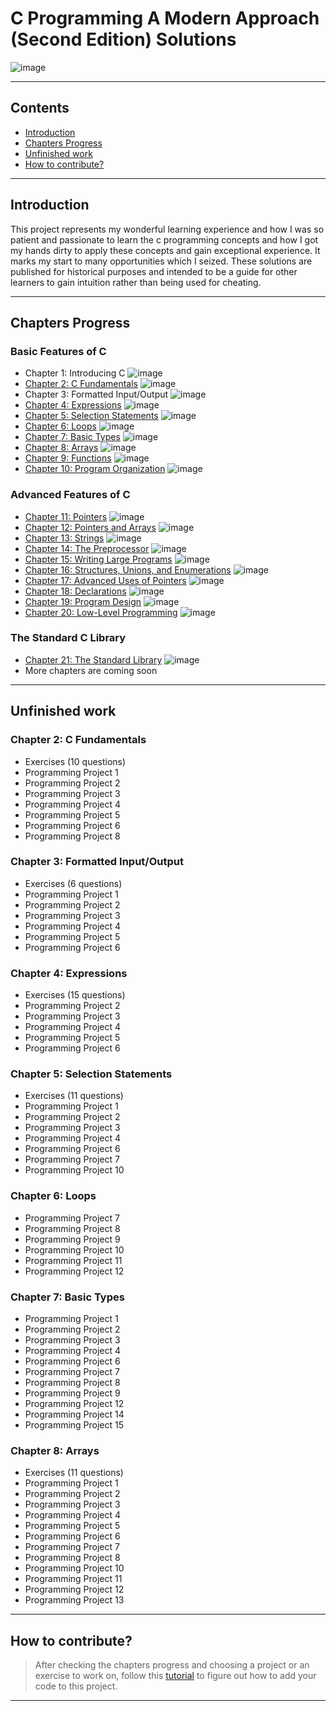# C Programming A Modern Approach (Second Edition) Solutions

![image](https://drive.google.com/uc?export=view&id=1rIqx7w1mcmoC23yDfspfyeYAQiPgpRXe)

---

## Contents

- [Introduction](#introduction)
- [Chapters Progress](#chapters-progress)
- [Unfinished work](#unfinished-work)
- [How to contribute?](#how-to-contribute)

---

## Introduction

This project represents my wonderful learning experience and how I was so patient and passionate to learn the c programming concepts and how I got my hands dirty to apply these concepts and gain exceptional experience. It marks my start to many opportunities which I seized. These solutions are published for historical purposes and intended to be a guide for other learners to gain intuition rather than being used for cheating.

---

## Chapters Progress

### Basic Features of C

- Chapter 1: Introducing C ![image](https://progress-bar.dev/100/?title=No_Exercises&color=bababa)
- [Chapter 2: C Fundamentals](Ch02_C_Fundamentals) ![image](https://progress-bar.dev/1/?scale=18&suffix=/18)
- Chapter 3: Formatted Input/Output ![image](https://progress-bar.dev/0/?scale=12&suffix=/12)
- [Chapter 4: Expressions](Ch04_Expressions) ![image](https://progress-bar.dev/1/?scale=21&suffix=/21)
- [Chapter 5: Selection Statements](Ch05_Selection_Statements) ![image](https://progress-bar.dev/4/?scale=22&suffix=/22)
- [Chapter 6: Loops](Ch06_Loops) ![image](https://progress-bar.dev/20/?scale=26&suffix=/26)
- [Chapter 7: Basic Types](Ch07_Basic_Types) ![image](https://progress-bar.dev/19/?scale=30&suffix=/30)
- [Chapter 8: Arrays](Ch08_Arrays) ![image](https://progress-bar.dev/5/?scale=28&suffix=/28)
- [Chapter 9: Functions](Ch09_Functions) ![image](https://progress-bar.dev/100/)
- [Chapter 10: Program Organization](Ch10_Program_Organization) ![image](https://progress-bar.dev/100/)

### Advanced Features of C

- [Chapter 11: Pointers](Ch11_Pointers) ![image](https://progress-bar.dev/100/)
- [Chapter 12: Pointers and Arrays](Ch12_Pointers_and_Arrays) ![image](https://progress-bar.dev/100/)
- [Chapter 13: Strings](Ch13_Strings) ![image](https://progress-bar.dev/100/)
- [Chapter 14: The Preprocessor](Ch14_The_Preprocessor) ![image](https://progress-bar.dev/100/)
- [Chapter 15: Writing Large Programs](Ch15_Writing_Large_Programs) ![image](https://progress-bar.dev/100/)
- [Chapter 16: Structures, Unions, and Enumerations](Ch16_Structures_Unions_and_Enumerations) ![image](https://progress-bar.dev/100/)
- [Chapter 17: Advanced Uses of Pointers](Ch17_Advanced_Uses_of_Pointers) ![image](https://progress-bar.dev/100/)
- [Chapter 18: Declarations](Ch18_Declarations) ![image](https://progress-bar.dev/100/)
- [Chapter 19: Program Design](Ch19_Program_Design) ![image](https://progress-bar.dev/100/)
- [Chapter 20: Low-Level Programming](Ch20_Low_Level_Programming) ![image](https://progress-bar.dev/100/)

### The Standard C Library

- [Chapter 21: The Standard Library](Ch21_The_Standard_Library) ![image](https://progress-bar.dev/100/)
- More chapters are coming soon

---

## Unfinished work

### Chapter 2: C Fundamentals

- Exercises (10 questions)
- Programming Project 1
- Programming Project 2
- Programming Project 3
- Programming Project 4
- Programming Project 5
- Programming Project 6
- Programming Project 8

### Chapter 3: Formatted Input/Output

- Exercises (6 questions)
- Programming Project 1
- Programming Project 2
- Programming Project 3
- Programming Project 4
- Programming Project 5
- Programming Project 6

### Chapter 4: Expressions

- Exercises (15 questions)
- Programming Project 2
- Programming Project 3
- Programming Project 4
- Programming Project 5
- Programming Project 6

### Chapter 5: Selection Statements

- Exercises (11 questions)
- Programming Project 1
- Programming Project 2
- Programming Project 3
- Programming Project 4
- Programming Project 6
- Programming Project 7
- Programming Project 10

### Chapter 6: Loops

- Programming Project 7
- Programming Project 8
- Programming Project 9
- Programming Project 10
- Programming Project 11
- Programming Project 12

### Chapter 7: Basic Types

- Programming Project 1
- Programming Project 2
- Programming Project 3
- Programming Project 4
- Programming Project 6
- Programming Project 7
- Programming Project 8
- Programming Project 9
- Programming Project 12
- Programming Project 14
- Programming Project 15

### Chapter 8: Arrays

- Exercises (11 questions)
- Programming Project 1
- Programming Project 2
- Programming Project 3
- Programming Project 4
- Programming Project 5
- Programming Project 6
- Programming Project 7
- Programming Project 8
- Programming Project 10
- Programming Project 11
- Programming Project 12
- Programming Project 13

---

## How to contribute?

> After checking the chapters progress and choosing a project or an exercise to work on, follow this [tutorial](https://www.dataschool.io/how-to-contribute-on-github/) to figure out how to add your code to this project.

---
